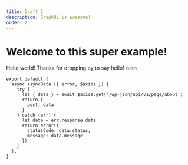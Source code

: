 ```yaml
---
title: Draft 1
description: GraphQL is awesome!
order: 2
---
```


# Welcome to this super example!

Hello world!
Thanks for dropping by to say hello! 🔥🔥🔥

```
export default {
  async asyncData ({ error, $axios }) {
    try {
      let { data } = await $axios.get('/wp-json/api/v1/page/about')
      return {
        post: data
      }
    } catch (err) {
      let data = err.response.data
      return error({
        statusCode: data.status,
        message: data.message
      })
    }
  },
}
```
